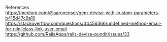 References<br>
https://medium.com/@aaronenser/gem-devise-with-custom-parameters-b415d47c9a10    <br> 
https://stackoverflow.com/questions/34456366/undefined-method-email-for-nilnilclass-link-user-email  <br>
https://github.com/RailsApps/rails-devise-pundit/issues/33  <br>
